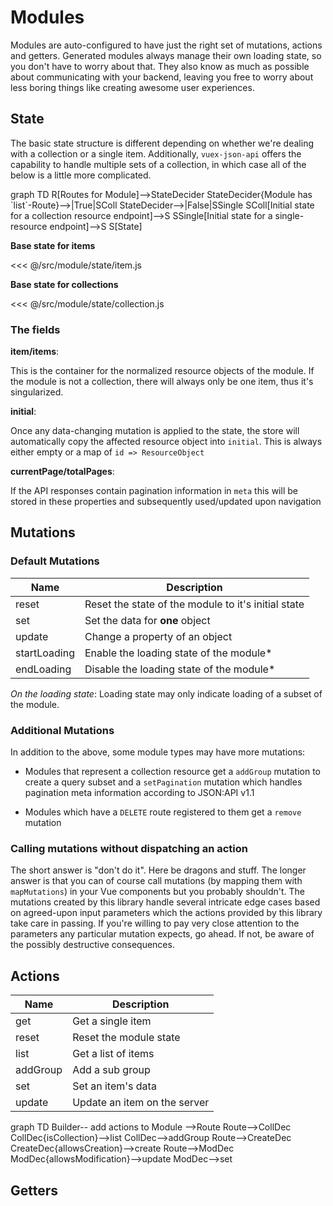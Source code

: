 # Modules

Modules are auto-configured to have just the right set of mutations, actions and getters.
Generated modules always manage their own loading state, so you don't have to worry about
that. They also know as much as possible about communicating with your backend, leaving you free
to worry about less boring things like creating awesome user experiences.

## State

The basic state structure is different depending on whether we're dealing
with a collection or a single item. Additionally, `vuex-json-api` offers
the capability to handle multiple sets of a collection, in which case all of the
below is a little more complicated.

<mermaid>
  graph TD
  R[Routes for Module]-->StateDecider
  StateDecider{Module has `list`-Route}-->|True|SColl
  StateDecider-->|False|SSingle
  SColl[Initial state for a collection resource endpoint]-->S
  SSingle[Initial state for a single-resource endpoint]-->S
  S[State]
</mermaid>

**Base state for items**

<<< @/src/module/state/item.js

**Base state for collections**

<<< @/src/module/state/collection.js

### The fields

**item/items**:

This is the container for the normalized resource objects of the
module. If the module is not a collection, there will always only
be one item, thus it's singularized.

**initial**:

Once any data-changing mutation is applied to the state,
the store will automatically copy the affected resource object
into `initial`. This is always either empty or a map of `id => ResourceObject`

**currentPage/totalPages**:

If the API responses contain pagination information in `meta`
this will be stored in these properties and subsequently
used/updated upon navigation

## Mutations

### Default Mutations

| Name         | Description                                            |
|--------------|--------------------------------------------------------|
| reset        | Reset the state of the module to it's initial state    |
| set          | Set the data for **one** object                        |
| update       | Change a property of an object                         |
| startLoading | Enable the loading state of the module*                |
| endLoading   | Disable the loading state of the module*               |

_On the loading state_: Loading state may only indicate loading of a subset
of the module.

### Additional Mutations

In addition to the above, some module types may have more mutations:

- Modules that represent a collection resource get a `addGroup` mutation
  to create a query subset and a `setPagination` mutation which handles
  pagination meta information according to JSON:API v1.1

- Modules which have a `DELETE` route registered to them get a `remove`
  mutation

### Calling mutations without dispatching an action

The short answer is "don't do it". Here be dragons and stuff.
The longer answer is that you can of course call mutations (by mapping
them with `mapMutations`) in your Vue components but you probably
shouldn't. The mutations created by this library handle several
intricate edge cases based on agreed-upon input parameters which
the actions provided by this library take care in passing.
If you're willing to pay very close attention to the parameters
any particular mutation expects, go ahead. If not, be aware of
the possibly destructive consequences.

## Actions

| Name     | Description
|----------|------------
| get      | Get a single item
| reset    | Reset the module state
| list     | Get a list of items
| addGroup | Add a sub group
| set      | Set an item's data
| update   | Update an item on the server

<mermaid>
graph TD
Builder-- add actions to Module -->Route
Route-->CollDec
CollDec{isCollection}-->list
CollDec-->addGroup
Route-->CreateDec
CreateDec{allowsCreation}-->create
Route-->ModDec
ModDec{allowsModification}-->update
ModDec-->set
</mermaid>

## Getters
